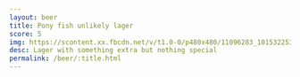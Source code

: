 ```yaml
---
layout: beer
title: Pony fish unlikely lager
score: 5
img: https://scontent.xx.fbcdn.net/v/t1.0-0/p480x480/11096283_10153225353503745_2273426521907233162_n.jpg?oh=e68d32801431a4f058b816622e058007&oe=58751F78
desc: Lager with something extra but nothing special
permalink: /beer/:title.html
---
```

